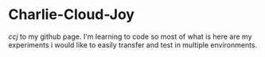 # Charlie-Cloud-Joy  
_ccj_
to my github page. I'm learning to code so most of what is here are my experiments i would like to easily transfer and test in multiple environments.

<!---
charlie-cloud-joy/charlie-cloud-joy is a ✨ special ✨ repository because its `README.md` (this file) appears on your GitHub profile.
You can click the Preview link to take a look at your changes.
--->
